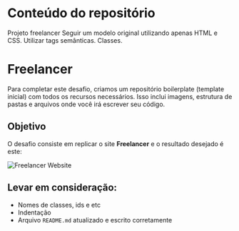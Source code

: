 # Conteúdo do repositório
Projeto freelancer
Seguir um modelo original utilizando apenas HTML e CSS.
Utilizar tags semânticas.
Classes.

# Freelancer

Para completar este desafio, criamos um repositório boilerplate (template inicial) com todos os recursos necessários. Isso inclui imagens, estrutura de pastas e arquivos onde você irá escrever seu código.

## Objetivo

O desafio consiste em replicar o site **Freelancer** e o resultado desejado é este:

![Freelancer Website](docs/fullpage.png)


## Levar em consideração:

* Nomes de classes, ids e etc
* Indentação
* Arquivo `README.md` atualizado e escrito corretamente
